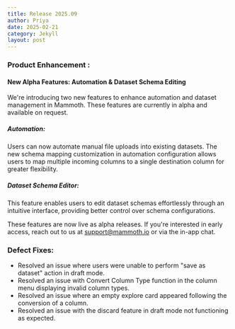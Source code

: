 ```yaml
---
title: Release 2025.09
author: Priya
date: 2025-02-21
category: Jekyll
layout: post
---
```

### Product Enhancement :
#### New Alpha Features: Automation & Dataset Schema Editing

We're introducing two new features to enhance automation and dataset management in Mammoth. These features are currently in alpha and available on request.
##### Automation: 
Users can now automate manual file uploads into existing datasets. The new schema mapping customization in automation configuration allows users to map multiple incoming columns to a single destination column for greater flexibility.
##### Dataset Schema Editor: 
This feature enables users to edit dataset schemas effortlessly through an intuitive interface, providing better control over schema configurations.

These features are now live as alpha releases. If you're interested in early access, reach out to us at [support@mammoth.io](mailto:support@mammoth.io) or via the in-app chat.

### Defect Fixes:
* Resolved an issue where users were unable to perform "save as dataset" action in draft mode.
* Resolved an issue with Convert Column Type function in the column menu displaying invalid column types.
* Resolved an issue where an empty explore card appeared following the conversion of a column.
* Resolved an issue with the discard feature in draft mode not functioning as expected.
